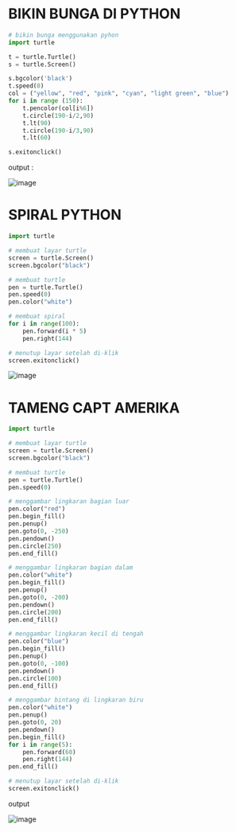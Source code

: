 # BIKIN BUNGA DI PYTHON

```py
# bikin bunga menggunakan pyhon
import turtle

t = turtle.Turtle()
s = turtle.Screen()

s.bgcolor('black')
t.speed(0)
col = ("yellow", "red", "pink", "cyan", "light green", "blue")
for i in range (150):
    t.pencolor(col[i%6])
    t.circle(190-i/2,90)
    t.lt(90)
    t.circle(190-i/3,90)
    t.lt(60)

s.exitonclick()
```

output : 

![image](https://user-images.githubusercontent.com/92344349/229367348-4c6f9c40-5bab-4e9d-a144-e093fc243dec.png)

# SPIRAL PYTHON

```py
import turtle

# membuat layar turtle
screen = turtle.Screen()
screen.bgcolor("black")

# membuat turtle
pen = turtle.Turtle()
pen.speed(0)
pen.color("white")

# membuat spiral
for i in range(100):
    pen.forward(i * 5)
    pen.right(144)

# menutup layar setelah di-klik
screen.exitonclick()

```

![image](https://user-images.githubusercontent.com/92344349/229380087-3a02e521-fc23-4bb1-9f16-46d83ff8eca3.png)

# TAMENG CAPT AMERIKA 

```py
import turtle

# membuat layar turtle
screen = turtle.Screen()
screen.bgcolor("black")

# membuat turtle
pen = turtle.Turtle()
pen.speed(0)

# menggambar lingkaran bagian luar
pen.color("red")
pen.begin_fill()
pen.penup()
pen.goto(0, -250)
pen.pendown()
pen.circle(250)
pen.end_fill()

# menggambar lingkaran bagian dalam
pen.color("white")
pen.begin_fill()
pen.penup()
pen.goto(0, -200)
pen.pendown()
pen.circle(200)
pen.end_fill()

# menggambar lingkaran kecil di tengah
pen.color("blue")
pen.begin_fill()
pen.penup()
pen.goto(0, -100)
pen.pendown()
pen.circle(100)
pen.end_fill()

# menggambar bintang di lingkaran biru
pen.color("white")
pen.penup()
pen.goto(0, 20)
pen.pendown()
pen.begin_fill()
for i in range(5):
    pen.forward(60)
    pen.right(144)
pen.end_fill()

# menutup layar setelah di-klik
screen.exitonclick()

```

output

![image](https://user-images.githubusercontent.com/92344349/229380414-7fabcbfa-1f23-49c3-af09-80047d707a59.png)


